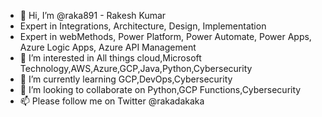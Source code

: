 - 👋 Hi, I’m @raka891 - Rakesh Kumar
- Expert in Integrations, Architecture, Design, Implementation
- Expert in webMethods, Power Platform, Power Automate, Power Apps, Azure Logic Apps, Azure API Management
- 👀 I’m interested in All things cloud,Microsoft Technology,AWS,Azure,GCP,Java,Python,Cybersecurity
- 🌱 I’m currently learning GCP,DevOps,Cybersecurity
- 💞️ I’m looking to collaborate on Python,GCP Functions,Cybersecurity
- 📫 Please follow me on Twitter @rakadakaka

<!---
raka891/raka891 is a ✨ special ✨ repository because its `README.md` (this file) appears on your GitHub profile.
You can click the Preview link to take a look at your changes.
--->
